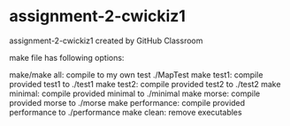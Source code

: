 # assignment-2-cwickiz1
assignment-2-cwickiz1 created by GitHub Classroom

make file has following options:

make/make all: compile to my own test ./MapTest
make test1: compile provided test1 to ./test1
make test2: compile provided test2 to ./test2
make minimal: compile provided minimal to ./minimal
make morse: compile provided morse to ./morse
make performance: compile provided performance to ./performance
make clean: remove executables
